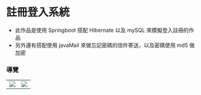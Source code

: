 # 註冊登入系統

- 此作品是使用 Springboot 搭配 Hibernate 以及 mySQL 來模擬登入註冊的作品
- 另外還有搭配使用 javaMail 來做忘記密碼的信件寄送，以及密碼使用 md5 做加密

### 導覽
<table>
    <tbody>
        <tr>
            <td>
                <img src="https://images.unsplash.com/photo-1607604276583-eef5d076aa5f?ixlib=rb-4.0.3&ixid=MnwxMjA3fDB8MHxwaG90by1wYWdlfHx8fGVufDB8fHx8&auto=format&fit=crop&w=1074&q=80">
            </td>
            <td>
                <img src="https://images.unsplash.com/photo-1581833971358-2c8b550f87b3?ixlib=rb-4.0.3&ixid=MnwxMjA3fDB8MHxwaG90by1wYWdlfHx8fGVufDB8fHx8&auto=format&fit=crop&w=1171&q=80">
            </td>
        </tr>
    </tbody>
</table>
